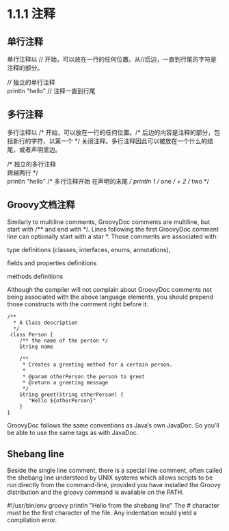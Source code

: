 # 1.1.1 注释


## 单行注释
单行注释以 // 开始，可以放在一行的任何位置。从//后边，一直到行尾的字符是注释的部分。

// 独立的单行注释  
println "hello" // 注释一直到行尾

## 多行注释

多行注释以 /\* 开始，可以放在一行的任何位置。/\* 后边的内容是注释的部分，包括新行的字符，以第一个 \*/ 关闭注释。多行注释因此可以被放在一个什么的结尾，或者声明里边。

/\*  独立的多行注释  
    跨越两行  \*/  
println "hello" /* 多行注释开始
                   在声明的末尾 */
println 1 /* one */ + 2 /* two */

## Groovy文档注释


Similarly to multiline comments, GroovyDoc comments are multiline, but start with /** and end with */. Lines following the first GroovyDoc comment line can optionally start with a star *. Those comments are associated with:

type definitions (classes, interfaces, enums, annotations),

fields and properties definitions

methods definitions

Although the compiler will not complain about GroovyDoc comments not being associated with the above language elements, you should prepend those constructs with the comment right before it.

 
``` 
/**  
  * A Class description    
  */  
 class Person {  
    /** the name of the person */  
    String name  

    /**  
     * Creates a greeting method for a certain person.  
     *  
     * @param otherPerson the person to greet  
     * @return a greeting message    
     */  
    String greet(String otherPerson) {  
       "Hello ${otherPerson}"  
    }  
}  
```

GroovyDoc follows the same conventions as Java’s own JavaDoc. So you’ll be able to use the same tags as with JavaDoc.


## Shebang line


Beside the single line comment, there is a special line comment, often called the shebang line understood by UNIX systems which allows scripts to be run directly from the command-line, provided you have installed the Groovy distribution and the groovy command is available on the PATH.

#!/usr/bin/env groovy
println "Hello from the shebang line"
The # character must be the first character of the file. Any indentation would yield a compilation error.